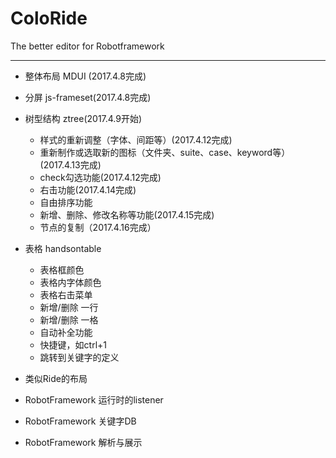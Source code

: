 # ColoRide
The better editor for Robotframework

----------

- 整体布局 MDUI (2017.4.8完成)

- 分屏 js-frameset(2017.4.8完成)

- 树型结构 ztree(2017.4.9开始)
    - 样式的重新调整（字体、间距等）(2017.4.12完成)
    - 重新制作或选取新的图标（文件夹、suite、case、keyword等）(2017.4.13完成)
    - check勾选功能(2017.4.12完成)
    - 右击功能(2017.4.14完成)
    - 自由排序功能
    - 新增、删除、修改名称等功能(2017.4.15完成)
    - 节点的复制（2017.4.16完成）

- 表格 handsontable
    - 表格框颜色
    - 表格内字体颜色
    - 表格右击菜单
    - 新增/删除 一行
    - 新增/删除 一格
    - 自动补全功能
    - 快捷键，如ctrl+1
    - 跳转到关键字的定义

- 类似Ride的布局

- RobotFramework 运行时的listener

- RobotFramework 关键字DB

- RobotFramework 解析与展示

